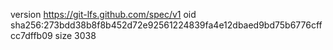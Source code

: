 version https://git-lfs.github.com/spec/v1
oid sha256:273bdd38b8f8b452d72e92561224839fa4e12dbaed9bd75b6776cffcc7dffb09
size 3038
